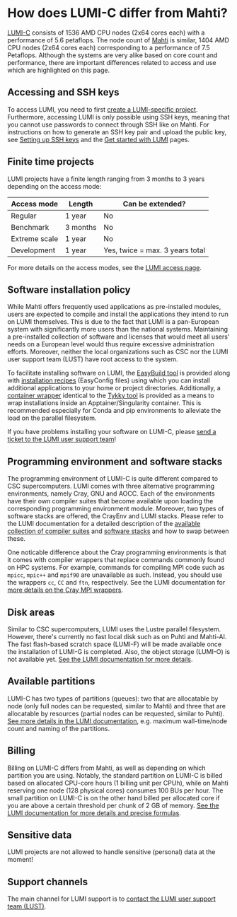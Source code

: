 # How does LUMI-C differ from Mahti?

[LUMI-C](https://docs.lumi-supercomputer.eu/computing/systems/lumic/) consists of 1536 AMD CPU nodes (2x64 cores each) with a performance of 5.6 petaflops. The node count of [Mahti](systems-mahti.md) is similar, 1404 AMD CPU nodes (2x64 cores each) corresponding to a performance of 7.5 Petaflops. Although the systems are very alike based on core count and performance, there are important differences related to access and use which are highlighted on this page.

## Accessing and SSH keys

To access LUMI, you need to first [create a LUMI-specific project](../accounts/how-to-create-new-project.md#creating-a-lumi-project-and-applying-for-resources). Furthermore, accessing LUMI is only possible using SSH keys, meaning that you cannot use passwords to connect through SSH like on Mahti. For instructions on how to generate an SSH key pair and upload the public key, see [Setting up SSH keys](https://docs.csc.fi/computing/connecting/#setting-up-ssh-keys) and the [Get started with LUMI](https://docs.lumi-supercomputer.eu/firststeps/getstarted/) pages.

## Finite time projects

LUMI projects have a finite length ranging from 3 months to 3 years depending on the access mode:

|Access mode  |Length  |Can be extended?               |
|-------------|--------|-------------------------------|
|Regular      |1 year  |No                             |
|Benchmark    |3 months|No                             |
|Extreme scale|1 year  |No                             |
|Development  |1 year  |Yes, twice = max. 3 years total|

For more details on the access modes, see the [LUMI access page](https://research.csc.fi/lumi-access).

## Software installation policy

While Mahti offers frequently used applications as pre-installed modules, users are expected to compile and install the applications they intend to run on LUMI themselves. This is due to the fact that LUMI is a pan-European system with significantly more users than the national systems. Maintaining a pre-installed collection of software and licenses that would meet all users' needs on a European level would thus require excessive administration efforts. Moreover, neither the local organizations such as CSC nor the LUMI user support team (LUST) have root access to the system.

To facilitate installing software on LUMI, the [EasyBuild tool](https://docs.lumi-supercomputer.eu/software/installing/easybuild/) is provided along with [installation recipes](https://github.com/Lumi-supercomputer/LUMI-EasyBuild-contrib) (EasyConfig files) using which you can install additional applications to your home or project directories. Additionally, a [container wrapper](https://docs.lumi-supercomputer.eu/software/installing/container_wrapper/) identical to the [Tykky tool](containers/tykky.md) is provided as a means to wrap installations inside an Apptainer/Singularity container. This is recommended especially for Conda and pip environments to alleviate the load on the parallel filesystem.

If you have problems installing your software on LUMI-C, please [send a ticket to the LUMI user support team](https://lumi-supercomputer.eu/user-support/need-help/)!

## Programming environment and software stacks

The programming environment of LUMI-C is quite different compared to CSC supercomputers. LUMI comes with three alternative programming environments, namely Cray, GNU and AOCC. Each of the environments have their own compiler suites that become available upon loading the corresponding programming environment module. Moreover, two types of software stacks are offered, the CrayEnv and LUMI stacks. Please refer to the LUMI documentation for a detailed description of the [available collection of compiler suites](https://docs.lumi-supercomputer.eu/development/compiling/prgenv/) and [software stacks](https://docs.lumi-supercomputer.eu/computing/softwarestacks/) and how to swap between these.

One noticable difference about the Cray programming environments is that it comes with compiler wrappers that replace commands commonly found on HPC systems. For example, commands for compiling MPI code such as `mpicc`, `mpic++` and `mpif90` are unavailable as such. Instead, you should use the wrappers `cc`, `CC` and `ftn`, respectively. See the LUMI documentation for [more details on the Cray MPI wrappers](https://docs.lumi-supercomputer.eu/development/compiling/prgenv/#compile-an-mpi-program).

## Disk areas

Similar to CSC supercomputers, LUMI uses the Lustre parallel filesystem. However, there's currently no fast local disk such as on Puhti and Mahti-AI. The fast flash-based scratch space (LUMI-F) will be made available once the installation of LUMI-G is completed. Also, the object storage (LUMI-O) is not available yet. [See the LUMI documentation for more details](https://docs.lumi-supercomputer.eu/storage/).

## Available partitions

LUMI-C has two types of partitions (queues): two that are allocatable by node (only full nodes can be requested, similar to Mahti) and three that are allocatable by resources (partial nodes can be requested, similar to Puhti). [See more details in the LUMI documentation](https://docs.lumi-supercomputer.eu/computing/jobs/partitions/), e.g. maximum wall-time/node count and naming of the partitions.

## Billing

Billing on LUMI-C differs from Mahti, as well as depending on which partition you are using. Notably, the standard partition on LUMI-C is billed based on allocated CPU-core hours (1 billing unit per CPUh), while on Mahti reserving one node (128 physical cores) consumes 100 BUs per hour. The small partition on LUMI-C is on the other hand billed per allocated core if you are above a certain threshold per chunk of 2 GB of memory. [See the LUMI documentation for more details and precise formulas](https://docs.lumi-supercomputer.eu/computing/jobs/billing/).

## Sensitive data

LUMI projects are not allowed to handle sensitive (personal) data at the moment!

## Support channels

The main channel for LUMI support is to [contact the LUMI user support team (LUST)](https://lumi-supercomputer.eu/user-support/need-help/).